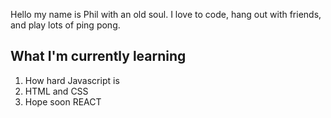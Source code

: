 Hello my name is Phil with an old soul. I love to code, hang out with friends, and play lots of ping pong.

## What I'm currently learning

1. How hard Javascript is
2. HTML and CSS
3. Hope soon REACT

